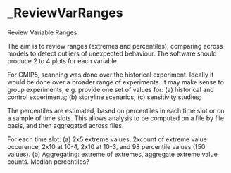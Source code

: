 # _ReviewVarRanges
Review Variable Ranges

The aim is to review ranges (extremes and percentiles), comparing across models to detect outliers of unexpected behaviour. The software should produce 2 to 4 plots for each variable.

For CMIP5, scanning was done over the historical experiment. Ideally it would be done over a broader range of experiments. It may make sense to group experiments, e.g. provide one set of values for:
(a) historical and control experiments;
(b) storyline scenarios;
(c) sensitivity studies;

The percentiles are estimated, based on percentiles in each time slot or on a sample of time slots. This allows analysis to be computed on a file by file basis, and then aggregated across files.


For each time slot:
(a) 2x5 extreme values, 2xcount of extreme value occurence, 2x10 at 10-4, 2x10 at 10-3, and 98 percentile values (150 values).
(b) Aggregating: extreme of extremes, aggregate extreme value counts. Median percentiles?
